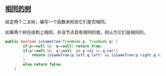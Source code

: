 ## [相同的树](https://leetcode-cn.com/problems/same-tree/)

给定两个二叉树，编写一个函数来检验它们是否相同。

如果两个树在结构上相同，并且节点具有相同的值，则认为它们是相同的。

```java
public boolean isSameTree(TreeNode p, TreeNode q) {
        if(p==null &&  q==null) return true;
        if(p!=null &&  q!=null  && p.val == q.val){
            return isSameTree(p.left,q.left) && isSameTree(p.right,q.right);
        }
        else return false;
    }
```

